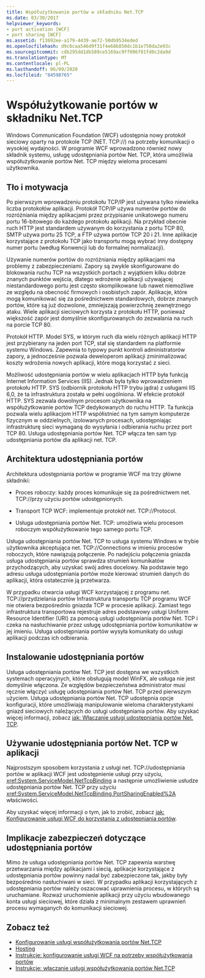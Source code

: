 ```yaml
---
title: Współużytkowanie portów w składniku Net.TCP
ms.date: 03/30/2017
helpviewer_keywords:
- port activation [WCF]
- port sharing [WCF]
ms.assetid: f13692ee-a179-4439-ae72-50db9534eded
ms.openlocfilehash: d9c6caa546d9f31f4e68b850dc1b1e750da2e93c
ms.sourcegitcommit: cdb295dd1db589ce5169ac9ff096f01fd0c2da9d
ms.translationtype: MT
ms.contentlocale: pl-PL
ms.lasthandoff: 06/09/2020
ms.locfileid: "84598765"
---
```

# <a name="nettcp-port-sharing"></a>Współużytkowanie portów w składniku Net.TCP
Windows Communication Foundation (WCF) udostępnia nowy protokół sieciowy oparty na protokole TCP (NET. TCP://) na potrzeby komunikacji o wysokiej wydajności. W programie WCF wprowadzono również nowy składnik systemu, usługę udostępniania portów Net. TCP, która umożliwia współużytkowanie portów Net. TCP między wieloma procesami użytkownika.  
  
## <a name="background-and-motivation"></a>Tło i motywacja  
 Po pierwszym wprowadzeniu protokołu TCP/IP jest używana tylko niewielka liczba protokołów aplikacji. Protokół TCP/IP używa numerów portów do rozróżniania między aplikacjami przez przypisanie unikatowego numeru portu 16-bitowego do każdego protokołu aplikacji. Na przykład obecnie ruch HTTP jest standardem używanym do korzystania z portu TCP 80, SMTP używa portu 25 TCP, a FTP używa portów TCP 20 i 21. Inne aplikacje korzystające z protokołu TCP jako transportu mogą wybrać inny dostępny numer portu (według Konwencji lub do formalnej normalizacji).  
  
 Używanie numerów portów do rozróżniania między aplikacjami ma problemy z zabezpieczeniami. Zapory są zwykle skonfigurowane do blokowania ruchu TCP na wszystkich portach z wyjątkiem kilku dobrze znanych punktów wejścia, dlatego wdrożenie aplikacji używającej niestandardowego portu jest często skomplikowane lub nawet niemożliwe ze względu na obecność firmowych i osobistych zapór. Aplikacje, które mogą komunikować się za pośrednictwem standardowych, dobrze znanych portów, które są już dozwolone, zmniejszają powierzchnię zewnętrznego ataku. Wiele aplikacji sieciowych korzysta z protokołu HTTP, ponieważ większość zapór jest domyślnie skonfigurowanych do zezwalania na ruch na porcie TCP 80.  
  
 Protokół HTTP. Model SYS, w którym ruch dla wielu różnych aplikacji HTTP jest przybierany na jeden port TCP, stał się standardem na platformie systemu Windows. Zapewnia to typowy punkt kontroli administratorów zapory, a jednocześnie pozwala deweloperom aplikacji zminimalizować koszty wdrożenia nowych aplikacji, które mogą korzystać z sieci.  
  
 Możliwość udostępniania portów w wielu aplikacjach HTTP była funkcją Internet Information Services (IIS). Jednak była tylko wprowadzeniem protokołu HTTP. SYS (odbiornik protokołu HTTP trybu jądra) z usługami IIS 6,0, że ta infrastruktura została w pełni uogólniona. W efekcie protokół HTTP. SYS zezwala dowolnym procesom użytkownika na współużytkowanie portów TCP dedykowanych do ruchu HTTP. Ta funkcja pozwala wielu aplikacjom HTTP współistnieć na tym samym komputerze fizycznym w oddzielnych, izolowanych procesach, udostępniając infrastrukturę sieci wymaganą do wysyłania i odbierania ruchu przez port TCP 80. Usługa udostępniania portów Net. TCP włącza ten sam typ udostępniania portów dla aplikacji net. TCP.  
  
## <a name="port-sharing-architecture"></a>Architektura udostępniania portów  
 Architektura udostępniania portów w programie WCF ma trzy główne składniki:  
  
- Proces roboczy: każdy proces komunikuje się za pośrednictwem net. TCP://przy użyciu portów udostępnionych.  
  
- Transport TCP WCF: implementuje protokół net. TCP://Protocol.  
  
- Usługa udostępniania portów Net. TCP: umożliwia wielu procesom roboczym współużytkowanie tego samego portu TCP.  
  
 Usługa udostępniania portów Net. TCP to usługa systemu Windows w trybie użytkownika akceptująca net. TCP://Connections w imieniu procesów roboczych, które nawiązują połączenie. Po nadejściu połączenia gniazda usługa udostępniania portów sprawdza strumień komunikatów przychodzących, aby uzyskać swój adres docelowy. Na podstawie tego adresu usługa udostępniania portów może kierować strumień danych do aplikacji, która ostatecznie ją przetwarza.  
  
 W przypadku otwarcia usługi WCF korzystającej z programu net. TCP://przydzielania portów Infrastruktura transportu TCP programu WCF nie otwiera bezpośrednio gniazda TCP w procesie aplikacji. Zamiast tego infrastruktura transportowa rejestruje adres podstawowy usługi Uniform Resource Identifier (URI) za pomocą usługi udostępniania portów Net. TCP i czeka na nasłuchiwanie przez usługę udostępniania portów komunikatów w jej imieniu.  Usługa udostępniania portów wysyła komunikaty do usługi aplikacji podczas ich odbierania.  
  
## <a name="installing-port-sharing"></a>Instalowanie udostępniania portów  
 Usługa udostępniania portów Net. TCP jest dostępna we wszystkich systemach operacyjnych, które obsługują model WinFX, ale usługa nie jest domyślnie włączona. Ze względów bezpieczeństwa administrator musi ręcznie włączyć usługę udostępniania portów Net. TCP przed pierwszym użyciem. Usługa udostępniania portów Net. TCP udostępnia opcje konfiguracji, które umożliwiają manipulowanie wieloma charakterystykami gniazd sieciowych należących do usługi udostępniania portów. Aby uzyskać więcej informacji, zobacz [jak: Włączanie usługi udostępniania portów Net. TCP](how-to-enable-the-net-tcp-port-sharing-service.md).  
  
## <a name="using-nettcp-port-sharing-in-an-application"></a>Używanie udostępniania portów Net. TCP w aplikacji  
 Najprostszym sposobem korzystania z usługi net. TCP://udostępniania portów w aplikacji WCF jest udostępnienie usługi przy użyciu, <xref:System.ServiceModel.NetTcpBinding> a następnie umożliwienie usłudze udostępniania portów Net. TCP przy użyciu <xref:System.ServiceModel.NetTcpBinding.PortSharingEnabled%2A> właściwości.  
  
 Aby uzyskać więcej informacji o tym, jak to zrobić, zobacz [jak: Konfigurowanie usługi WCF do korzystania z udostępniania portów](how-to-configure-a-wcf-service-to-use-port-sharing.md).  
  
## <a name="security-implications-of-port-sharing"></a>Implikacje zabezpieczeń dotyczące udostępniania portów  
 Mimo że usługa udostępniania portów Net. TCP zapewnia warstwę przetwarzania między aplikacjami i siecią, aplikacje korzystające z udostępniania portów powinny nadal być zabezpieczone tak, jakby były bezpośrednio nasłuchiwani w sieci. W przypadku aplikacji korzystających z udostępniania portów należy oszacować uprawnienia procesu, w których są uruchamiane. Rozważ uruchomienie aplikacji przy użyciu wbudowanego konta usługi sieciowej, które działa z minimalnym zestawem uprawnień procesu wymaganych do komunikacji sieciowej.  
  
## <a name="see-also"></a>Zobacz też

- [Konfigurowanie usługi współużytkowania portów Net.TCP](configuring-the-net-tcp-port-sharing-service.md)
- [Hosting](hosting.md)
- [Instrukcje: konfigurowanie usługi WCF na potrzeby współużytkowania portów](how-to-configure-a-wcf-service-to-use-port-sharing.md)
- [Instrukcje: włączanie usługi współużytkowania portów Net.TCP](how-to-enable-the-net-tcp-port-sharing-service.md)
